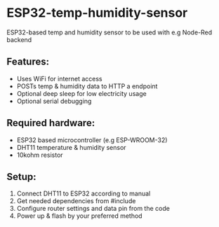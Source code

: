 # ESP32-temp-humidity-sensor
ESP32-based temp and humidity sensor to be used with e.g Node-Red backend

## Features:
* Uses WiFi for internet access
* POSTs temp & humidity data to HTTP a endpoint 
* Optional deep sleep for low electricity usage 
* Optional serial debugging

## Required hardware:
* ESP32 based microcontroller (e.g ESP-WROOM-32)
* DHT11 temperature & humidity sensor
* 10kohm resistor

## Setup:
1. Connect DHT11 to ESP32 according to manual
2. Get needed dependencies from #include
3. Configure router settings and data pin from the code
4. Power up & flash by your preferred method
